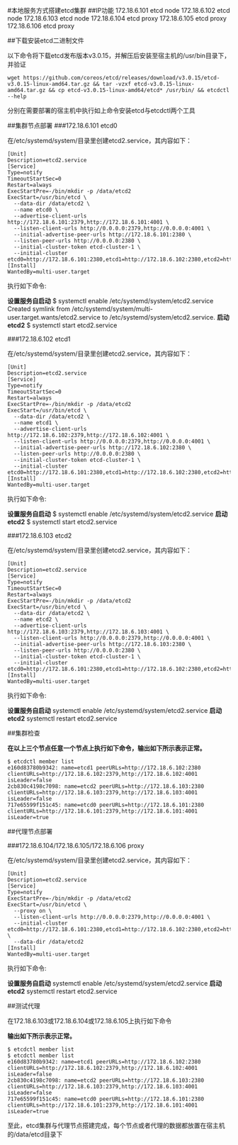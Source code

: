 #本地服务方式搭建etcd集群
##IP功能
172.18.6.101 etcd node 
172.18.6.102 etcd node 
172.18.6.103 etcd node 
172.18.6.104 etcd proxy 
172.18.6.105 etcd proxy 
172.18.6.106 etcd proxy

##下载安装etcd二进制文件

以下命令将下载etcd发布版本v3.0.15，并解压后安装至宿主机的/usr/bin目录下，并验证
```
wget https://github.com/coreos/etcd/releases/download/v3.0.15/etcd-v3.0.15-linux-amd64.tar.gz && tar -vzxf etcd-v3.0.15-linux-amd64.tar.gz && cp etcd-v3.0.15-linux-amd64/etcd* /usr/bin/ && etcdctl --help
```

分别在需要部署的宿主机中执行如上命令安装etcd与etcdctl两个工具

##集群节点部署
###172.18.6.101 etcd0

在/etc/systemd/system/目录里创建etcd2.service，其内容如下：
```
[Unit]
Description=etcd2.service
[Service]
Type=notify
TimeoutStartSec=0
Restart=always
ExecStartPre=-/bin/mkdir -p /data/etcd2
ExecStart=/usr/bin/etcd \
  --data-dir /data/etcd2 \
  --name etcd0 \
  --advertise-client-urls http://172.18.6.101:2379,http://172.18.6.101:4001 \
  --listen-client-urls http://0.0.0.0:2379,http://0.0.0.0:4001 \
  --initial-advertise-peer-urls http://172.18.6.101:2380 \
  --listen-peer-urls http://0.0.0.0:2380 \
  --initial-cluster-token etcd-cluster-1 \
  --initial-cluster etcd0=http://172.18.6.101:2380,etcd1=http://172.18.6.102:2380,etcd2=http://172.18.6.103:2380
[Install]
WantedBy=multi-user.target
```
执行如下命令:

**设置服务自启动**
$ systemctl enable /etc/systemd/system/etcd2.service
Created symlink from /etc/systemd/system/multi-user.target.wants/etcd2.service to /etc/systemd/system/etcd2.service.
**启动etcd2**
$ systemctl start etcd2.service

###172.18.6.102 etcd1

在/etc/systemd/system/目录里创建etcd2.service，其内容如下：
```
[Unit]
Description=etcd2.service
[Service]
Type=notify
TimeoutStartSec=0
Restart=always
ExecStartPre=-/bin/mkdir -p /data/etcd2
ExecStart=/usr/bin/etcd \
  --data-dir /data/etcd2 \
  --name etcd1 \
  --advertise-client-urls http://172.18.6.102:2379,http://172.18.6.102:4001 \
  --listen-client-urls http://0.0.0.0:2379,http://0.0.0.0:4001 \
  --initial-advertise-peer-urls http://172.18.6.102:2380 \
  --listen-peer-urls http://0.0.0.0:2380 \
  --initial-cluster-token etcd-cluster-1 \
  --initial-cluster etcd0=http://172.18.6.101:2380,etcd1=http://172.18.6.102:2380,etcd2=http://172.18.6.103:2380
[Install]
WantedBy=multi-user.target
```
执行如下命令:

**设置服务自启动**
$ systemctl enable /etc/systemd/system/etcd2.service
**启动etcd2**
$ systemctl start etcd2.service

###172.18.6.103 etcd2

在/etc/systemd/system/目录里创建etcd2.service，其内容如下：
```
[Unit]
Description=etcd2.service
[Service]
Type=notify
TimeoutStartSec=0
Restart=always
ExecStartPre=-/bin/mkdir -p /data/etcd2
ExecStart=/usr/bin/etcd \
  --data-dir /data/etcd2 \
  --name etcd2 \
  --advertise-client-urls http://172.18.6.103:2379,http://172.18.6.103:4001 \
  --listen-client-urls http://0.0.0.0:2379,http://0.0.0.0:4001 \
  --initial-advertise-peer-urls http://172.18.6.103:2380 \
  --listen-peer-urls http://0.0.0.0:2380 \
  --initial-cluster-token etcd-cluster-1 \
  --initial-cluster etcd0=http://172.18.6.101:2380,etcd1=http://172.18.6.102:2380,etcd2=http://172.18.6.103:2380
[Install]
WantedBy=multi-user.target
```
执行如下命令:

**设置服务自启动**
systemctl enable /etc/systemd/system/etcd2.service
**启动etcd2**
systemctl restart etcd2.service

##集群检查

**在以上三个节点任意一个节点上执行如下命令，输出如下所示表示正常。**
```
$ etcdctl member list
e160d83780b9342: name=etcd1 peerURLs=http://172.18.6.102:2380 clientURLs=http://172.18.6.102:2379,http://172.18.6.102:4001 isLeader=false
2cb830c4198c7098: name=etcd2 peerURLs=http://172.18.6.103:2380 clientURLs=http://172.18.6.103:2379,http://172.18.6.103:4001 isLeader=false
717e65599f151c45: name=etcd0 peerURLs=http://172.18.6.101:2380 clientURLs=http://172.18.6.101:2379,http://172.18.6.101:4001 isLeader=true
```
##代理节点部署

###172.18.6.104/172.18.6.105/172.18.6.106 proxy

在/etc/systemd/system/目录里创建etcd2.service，其内容如下：
```
[Unit]
Description=etcd2.service
[Service]
Type=notify
ExecStartPre=-/bin/mkdir -p /data/etcd2
ExecStart=/usr/bin/etcd \
  --proxy on \
  --listen-client-urls http://0.0.0.0:2379,http://0.0.0.0:4001 \
  --initial-cluster etcd0=http://172.18.6.101:2380,etcd1=http://172.18.6.102:2380,etcd2=http://172.18.6.103:2380 \
  --data-dir /data/etcd2
[Install]
WantedBy=multi-user.target
```
执行如下命令:

**设置服务自启动**
systemctl enable /etc/systemd/system/etcd2.service
**启动etcd2**
systemctl restart etcd2.service

##测试代理

在172.18.6.103或172.18.6.104或172.18.6.105上执行如下命令

**输出如下所示表示正常。**
```
$ etcdctl member list
$ etcdctl member list
e160d83780b9342: name=etcd1 peerURLs=http://172.18.6.102:2380 clientURLs=http://172.18.6.102:2379,http://172.18.6.102:4001 isLeader=false
2cb830c4198c7098: name=etcd2 peerURLs=http://172.18.6.103:2380 clientURLs=http://172.18.6.103:2379,http://172.18.6.103:4001 isLeader=false
717e65599f151c45: name=etcd0 peerURLs=http://172.18.6.101:2380 clientURLs=http://172.18.6.101:2379,http://172.18.6.101:4001 isLeader=true
```
至此，etcd集群与代理节点搭建完成，每个节点或者代理的数据都放置在宿主机的/data/etcd目录下